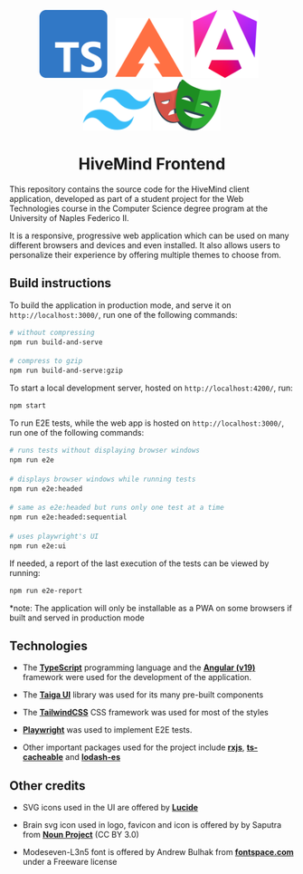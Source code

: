 <p align="center">
  <a href="https://www.typescriptlang.org/" target="_blank"><img src="readme-assets/ts-logo-512.svg" width="120" alt="TypeScript Logo" style="margin-right:10px"></a>
  <a href="https://taiga-ui.dev/" target="_blank"><img src="readme-assets/taiga-ui.svg" width="120" alt="Taiga UI Logo" style="margin-right:10px"></a>
  <a href="https://angular.dev/" target="_blank"><img src="readme-assets/angular_gradient.png" width="120" alt="Angular Logo" style="margin-right:10px"></a>
  <a href="https://tailwindcss.com/" target="_blank"><img src="readme-assets/tailwindcss-mark.svg" width="120" alt="TailwindCSS Logo"></a>
   <a href="https://playwright.dev/" target="_blank"><img src="readme-assets/playwright.svg" width="120" alt="Playwright Logo"></a>
</p>

<h1 align="Center">HiveMind Frontend</h1>

This repository contains the source code for the HiveMind client application, developed as part of a student project for the Web Technologies course in the Computer Science degree program at the University of Naples Federico II.

It is a responsive, progressive web application which can be used on many different browsers and devices and even installed. It also allows users to personalize their experience by offering multiple themes to choose from.

## Build instructions

To build the application in production mode, and serve it on `http://localhost:3000/`, run one of the following commands:

```bash
# without compressing
npm run build-and-serve

# compress to gzip
npm run build-and-serve:gzip
```

To start a local development server, hosted on `http://localhost:4200/`, run:

```bash
npm start
```

To run E2E tests, while the web app is hosted on `http://localhost:3000/`, run one of the following commands:

```bash
# runs tests without displaying browser windows
npm run e2e

# displays browser windows while running tests
npm run e2e:headed

# same as e2e:headed but runs only one test at a time
npm run e2e:headed:sequential

# uses playwright's UI
npm run e2e:ui
```

If needed, a report of the last execution of the tests can be viewed by running:

```bash
npm run e2e-report
```

\*note: The application will only be installable as a PWA on some browsers if built and served in production mode

## Technologies

- The **[TypeScript](https://www.typescriptlang.org/)** programming language and the **[Angular (v19)](https://angular.dev/)** framework were used for the development of the application.

- The **[Taiga UI](https://taiga-ui.dev/)** library was used for its many pre-built components

- The **[TailwindCSS](https://tailwindcss.com/)** CSS framework was used for most of the styles

- **[Playwright](https://playwright.dev/)** was used to implement E2E tests.

- Other important packages used for the project include **[rxjs](https://rxjs.dev/)**, **[ts-cacheable](https://www.npmjs.com/package/ts-cacheable)** and **[lodash-es](https://www.npmjs.com/package/lodash-es)**

## Other credits

- SVG icons used in the UI are offered by **[Lucide](https://lucide.dev/)**

- Brain svg icon used in logo, favicon and icon is offered by by Saputra from **[Noun Project](https://thenounproject.com/browse/icons/term/brain/)** (CC BY 3.0)

- Modeseven-L3n5 font is offered by Andrew Bulhak from **[fontspace.com](https://www.fontspace.com/modeseven-font-f2369)** under a Freeware license
